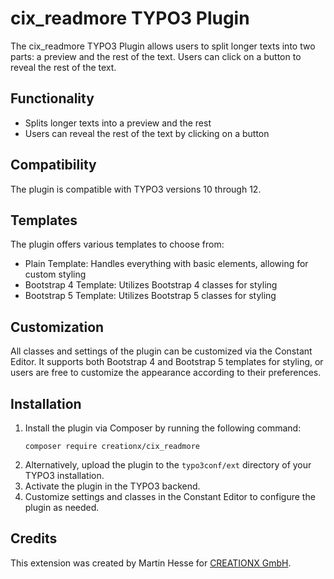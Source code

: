 # cix_readmore TYPO3 Plugin

The cix_readmore TYPO3 Plugin allows users to split longer texts into two parts: a preview and the rest of the text. Users can click on a button to reveal the rest of the text.

## Functionality

- Splits longer texts into a preview and the rest
- Users can reveal the rest of the text by clicking on a button

## Compatibility

The plugin is compatible with TYPO3 versions 10 through 12.

## Templates

The plugin offers various templates to choose from:

- Plain Template: Handles everything with basic elements, allowing for custom styling
- Bootstrap 4 Template: Utilizes Bootstrap 4 classes for styling
- Bootstrap 5 Template: Utilizes Bootstrap 5 classes for styling

## Customization

All classes and settings of the plugin can be customized via the Constant Editor.
It supports both Bootstrap 4 and Bootstrap 5 templates for styling, or users are free to customize the appearance according to their preferences.

## Installation

1. Install the plugin via Composer by running the following command:
    ```
    composer require creationx/cix_readmore
    ```
2. Alternatively, upload the plugin to the `typo3conf/ext` directory of your TYPO3 installation.
3. Activate the plugin in the TYPO3 backend.
4. Customize settings and classes in the Constant Editor to configure the plugin as needed.


## Credits

This extension was created by Martin Hesse for [CREATIONX GmbH](https://creationx.de).
